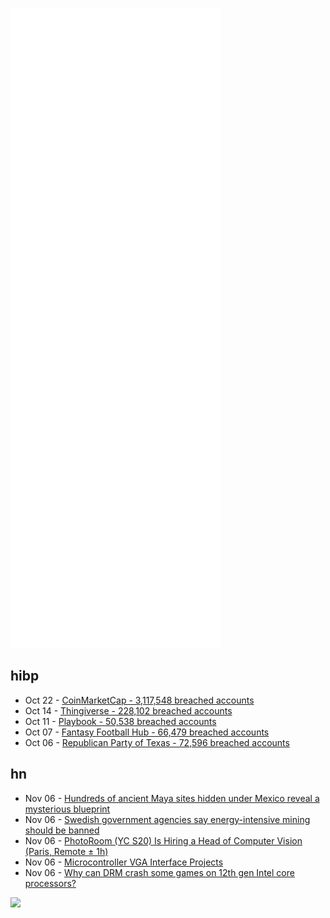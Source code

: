 ![Metrics](https://raw.githubusercontent.com/phixion/phixion/master/metrics.svg)

## hibp

<!--
for https://github.com/phixion/phixion/blob/main/.github/workflows/feeds.yml
-->
<!--START_SECTION:haveibeenpwnd-->
- Oct 22 - [CoinMarketCap - 3,117,548 breached accounts](https://haveibeenpwned.com/PwnedWebsites#CoinMarketCap)
- Oct 14 - [Thingiverse - 228,102 breached accounts](https://haveibeenpwned.com/PwnedWebsites#Thingiverse)
- Oct 11 - [Playbook - 50,538 breached accounts](https://haveibeenpwned.com/PwnedWebsites#Playbook)
- Oct 07 - [Fantasy Football Hub - 66,479 breached accounts](https://haveibeenpwned.com/PwnedWebsites#FantasyFootballHub)
- Oct 06 - [Republican Party of Texas - 72,596 breached accounts](https://haveibeenpwned.com/PwnedWebsites#RepublicanPartyOfTexas)
<!--END_SECTION:haveibeenpwnd-->

## hn

<!--
for https://github.com/phixion/phixion/blob/main/.github/workflows/feeds.yml
-->
<!--START_SECTION:hn-->
- Nov 06 - [Hundreds of ancient Maya sites hidden under Mexico reveal a mysterious blueprint](https://www.sciencealert.com/hundreds-of-ancient-maya-sites-hidden-under-mexico-reveal-a-mysterious-blueprint)
- Nov 06 - [Swedish government agencies say energy-intensive mining should be banned](https://www.fi.se/en/published/presentations/2021/crypto-assets-are-a-threat-to-the-climate-transition--energy-intensive-mining-should-be-banned/)
- Nov 06 - [PhotoRoom (YC S20) Is Hiring a Head of Computer Vision (Paris, Remote ± 1h)](https://jobs.lever.co/photoroom/bdb26827-1c9b-404a-8c3a-d2abd744dc0a)
- Nov 06 - [Microcontroller VGA Interface Projects](http://tinyvga.com/)
- Nov 06 - [Why can DRM crash some games on 12th gen Intel core processors?](https://www.intel.com/content/www/us/en/support/articles/000088259/processors/intel-core-processors.html)
<!--END_SECTION:hn-->

<!--
for https://yhype.me
-->
![](https://hit.yhype.me/github/profile?user_id=13013670)
